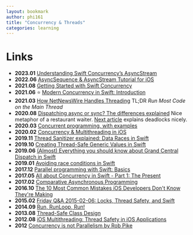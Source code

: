 ```yaml
---
layout: bookmark
author: phi161
title: "Concurrency & Threads"
categories: learning
---
```


# Links

* **2023.01** [Understanding Swift Concurrency’s AsyncStream](https://www.donnywals.com/understanding-swift-concurrencys-asyncstream/)
* **2022.06** [AsyncSequence & AsyncStream Tutorial for iOS](https://www.raywenderlich.com/34044359-asyncsequence-asyncstream-tutorial-for-ios)
* **2021.08** [Getting Started with Swift Concurrency](https://swiftsenpai.com/swift/swift-concurrency-get-started/)
* **2021.06** ⭐️ [Modern Concurrency in Swift: Introduction](https://www.andyibanez.com/posts/modern-concurrency-in-swift-introduction/)
* **2021.03** [How NetNewsWire Handles Threading](https://inessential.com/2021/03/20/how_netnewswire_handles_threading) TL;DR _Run Most Code on the Main Thread_
* **2020.08** [Dispatching async or sync? The differences explained](https://www.donnywals.com/dispatching-async-or-sync-the-differences-explained/) Nice metaphor of a restaurant waiter. [Next article](https://www.donnywals.com/understanding-how-dispatchqueue-sync-can-cause-deadlocks/) explains deadlocks nicely.
* **2020.03** [Concurrent programming, with examples](https://begriffs.com/posts/2020-03-23-concurrent-programming.html)
* **2020.02** [Concurrency & Multithreading in iOS](https://www.viget.com/articles/concurrency-multithreading-in-ios/)
* **2019.11** [Thread Sanitizer explained: Data Races in Swift](https://www.avanderlee.com/swift/thread-sanitizer-data-races)
* **2019.10** [Creating Thread-Safe Generic Values in Swift](https://basememara.com/creating-thread-safe-generic-values-in-swift/)
* **2019.06** [(Almost) Everything you should know about Grand Central Dispatch in Swift](https://www.vadimbulavin.com/grand-central-dispatch-in-swift/)
* **2019.01** [Avoiding race conditions in Swift](https://medium.com/swiftcairo/avoiding-race-conditions-in-swift-9ccef0ec0b26)
* **2017.12** [Parallel programming with Swift: Basics](https://medium.com/flawless-app-stories/basics-of-parallel-programming-with-swift-93fee8425287)
* **2017.05** [All about Concurrency in Swift - Part 1: The Present](https://www.uraimo.com/2017/05/07/all-about-concurrency-in-swift-1-the-present/)
* **2017.02** [Comparative Asynchronous Programming](https://ashfurrow.com/blog/comparative-asynchronous-programming/)
* **2016.10** [The 10 Most Common Mistakes iOS Developers Don't Know They're Making](https://www.toptal.com/ios/top-ios-development-mistakes)
* **2015.02** [Friday Q&A 2015-02-06: Locks, Thread Safety, and Swift](https://www.mikeash.com/pyblog/friday-qa-2015-02-06-locks-thread-safety-and-swift.html)
* **2014.09** [Run, RunLoop, Run!](http://bou.io/RunRunLoopRun.html)
* **2013.08** [Thread-Safe Class Design](https://www.objc.io/issues/2-concurrency/thread-safe-class-design/)
* **2012.08** [iOS Multithreading: Thread Safety in iOS Applications](http://sodecon.blogspot.gr/2012/08/ios-multithreading-thread-safety-in-ios.html)
* **2012** [Concurrency is not Parallelism by Rob Pike](https://www.youtube.com/watch?v=oV9rvDllKEg)
